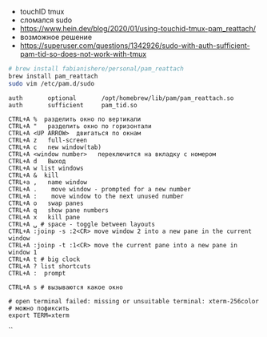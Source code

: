- touchID tmux
- сломался sudo
- https://www.hein.dev/blog/2020/01/using-touchid-tmux-pam_reattach/
- возможное решение
- https://superuser.com/questions/1342926/sudo-with-auth-sufficient-pam-tid-so-does-not-work-with-tmux

```bash
# brew install fabianishere/personal/pam_reattach
brew install pam_reattach
sudo vim /etc/pam.d/sudo
```

```/etc/pam.d/sudo
auth       optional       /opt/homebrew/lib/pam/pam_reattach.so
auth       sufficient     pam_tid.so
```

```
CTRL+A %  разделить окно по вертикали
CTRL+A "   разделить окно по горизонтали
CTRL+A <UP ARROW>  двигаться по окнам
CTRL+A z   full-screen
CTRL+A c   new window(tab)
CTRL+A <window number>   переключится на вкладку с номером
CTRL+A d   Выход
CTRL+A w list windows
CTRL+A &  kill
CTRL+a ,   name window
CTRL+A .    move window - prompted for a new number
CTRL+A :    move window to the next unused number
CTRL+A o   swap panes
CTRL+A q   show pane numbers
CTRL+A x   kill pane
CTRL+A ⍽ # space - toggle between layouts
CTRL+A :joinp -s :2<CR> move window 2 into a new pane in the current window
CTRL+A :joinp -t :1<CR> move the current pane into a new pane in window 1
CTRL+A t # big clock
CTRL+A ? list shortcuts
CTRL+A :  prompt

CTRL+A s # вызываются какое окно

# open terminal failed: missing or unsuitable terminal: xterm-256color
# можно пофиксить
export TERM=xterm
```

``

